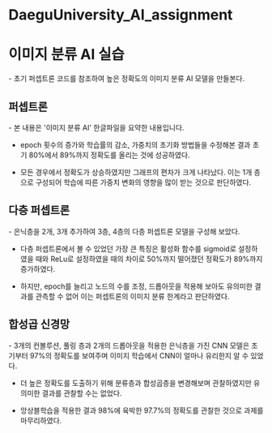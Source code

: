 # DaeguUniversity_AI_assignment

<h1>이미지 분류 AI 실습</h1>
- 초기 퍼셉트론 코드를 참조하여 높은 정확도의 이미지 분류 AI 모델을 만들본다.

<h2>퍼셉트론</h2>
- 본 내용은 '이미지 분류 AI' 한글파일을 요약한 내용입니다.

- epoch 횟수의 증가와 학습률의 감소, 가중치의 초기화 방법들을 수정해본 결과 초기 80%에서 89%까지 정확도를 올리는 것에 성공하였다.

- 모든 경우에서 정확도가 상승하였지만 그래프의 편차가 크게 나타났다. 이는 1개 층으로 구성되어 학습에 따른 가중치 변화의 영향을 많이 받는 것으로 판단하였다.

<h2>다층 퍼셉트론</h2>
- 은닉층을 2개, 3개 추가하여 3층, 4층의 다층 퍼셉트론 모델을 구성해 보았다.

- 다층 퍼셉트론에서 볼 수 있었던 가장 큰 특징은 활성화 함수를 sigmoid로 설정하였을 때와 ReLu로 설정하였을 때의 차이로 50%까지 떨어졌던 정확도가 89%까지 증가하였다.

- 하지만, epoch를 늘리고 노드의 수를 조정, 드롭아웃을 적용해 보아도 유의미한 결과를 관측할 수 없어 이는 퍼셉트론의 이미지 분류 한계라고 판단하였다. 

<h2>합성곱 신경망</h2>
- 3개의 컨볼루션, 풀링 층과 2개의 드롭아웃을 적용한 은닉층을 가진 CNN 모델은 초기부터 97%의 정확도를 보여주며 이미지 학습에서 CNN이 얼마나 유리한지 알 수 있었다.

- 더 높은 정확도를 도출하기 위해 분류층과 합성곱층을 변경해보며 관찰하였지만 유의미한 결과를 관찰할 수는 없었다.

- 앙상블학습을 적용한 결과 98%에 육박한 97.7%의 정확도를 관찰한 것으로 과제를 마무리하였다.
